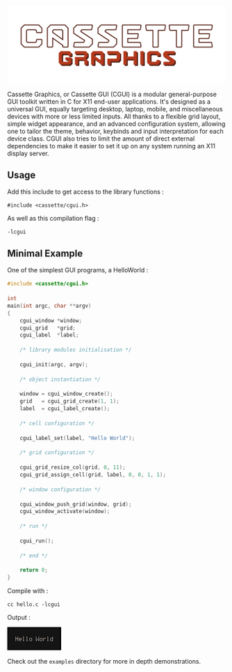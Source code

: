 <p align=center><img src="banner.svg"></p>

Cassette Graphics, or Cassette GUI (CGUI) is a modular general-purpose GUI toolkit written in C for X11 end-user applications. It's designed as a universal GUI, equally targeting desktop, laptop, mobile, and miscellaneous devices with more or less limited inputs. All thanks to a flexible grid layout, simple widget appearance, and an advanced configuration system, allowing one to tailor the theme, behavior, keybinds and input interpretation for each device class. CGUI also tries to limit the amount of direct external dependencies to make it easier to set it up on any system running an X11 display server.

Usage
-----

Add this include to get access to the library functions :

```
#include <cassette/cgui.h>
```

As well as this compilation flag :

```
-lcgui
```

Minimal Example
---------------

One of the simplest GUI programs, a HelloWorld :

```c
#include <cassette/cgui.h>

int
main(int argc, char **argv)
{
	cgui_window *window;
	cgui_grid   *grid;
	cgui_label  *label;

	/* library modules initialisation */

	cgui_init(argc, argv);

	/* object instantiation */

	window = cgui_window_create();
	grid   = cgui_grid_create(1, 1);
	label  = cgui_label_create();

	/* cell configuration */

	cgui_label_set(label, "Hello World");
	
	/* grid configuration */

	cgui_grid_resize_col(grid, 0, 11);
	cgui_grid_assign_cell(grid, label, 0, 0, 1, 1);
	
	/* window configuration */

	cgui_window_push_grid(window, grid);
	cgui_window_activate(window);

	/* run */

	cgui_run();

	/* end */

	return 0;
}
```

Compile with :

```
cc hello.c -lcgui
```

Output :

![hello world output](../extras/hello.png)

Check out the `examples` directory for more in depth demonstrations.
